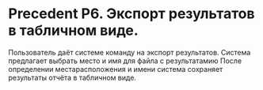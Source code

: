 Precedent P6. Экспорт результатов в табличном виде.
===================================================================

Пользователь даёт системе команду на экспорт результатов. Система предлагает
выбрать место и имя для файла с результатамию После определении местарасположения 
и имени система сохраняет результаты отчёта в табличном виде.

